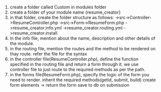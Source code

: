 1. create a folder called Custom in modules folder
2. create a folder of your module name {resume_creator}
3. in that folder, create the folder structure as follows:
    ->src->Controller->ResumeController.php
    ->src->Form->ResumeForm.php
    ->resume_creator.info.yml
    ->resume_creator.routing.yml
    ->resume_creator.install
4. in the info file, mention about the name, description and other details of the module.
5. in the routing file, mention the routes and the method to be rendered on thay route. refer the file for the syntax
6. in the controller file(ResumeController.php), define the function specified in the routing file
    and return a form through it. we use controller file to just route to the required methods as 
    per the path.
7. in the forms file(ResumeForm.php), specify the logic of the form you need to render.
    inherit the required methods(getid, submit, build)
    create form elements -> return the form
    save to db on submission